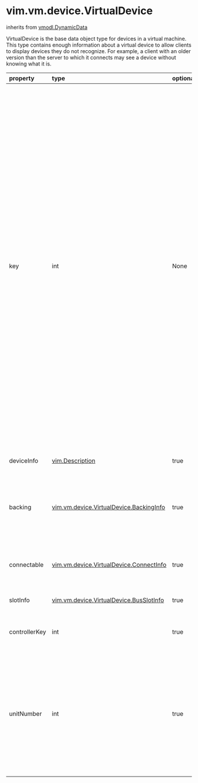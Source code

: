 vim.vm.device.VirtualDevice
===========================
inherits from [vmodl.DynamicData](docs/vmodl.DynamicData.md)


VirtualDevice is the base data object type for devices in a virtual machine.   This type contains enough information about a virtual device to allow clients   to display devices they do not recognize. For example, a client with an   older version than the server to which it connects may see a device   without knowing what it is.

| property | type | optional | priv | desc |
|:---------|:-----|:---------|:-----|:-----|
| key | int | None | None | A unique key that distinguishes this device from other   devices in the same virtual machine. Keys are immutable but may be   recycled; that is, a key does not change as long as the device is   associated with a particular virtual machine. However, once a device is   removed, its key may be used when another device is added.   <p>   This property is not read-only, but the client cannot control its value.   Persistent device keys are always assigned and managed by the server, which   guarantees that all devices will have non-negative key values.   <p>   When adding new devices, it may be necessary for a client to assign keys   temporarily in order to associate controllers with devices in   configuring a virtual machine. However, the server does not allow a   client to reassign a device key, and the server may assign a different   value from the one passed during configuration. Clients should ensure   that existing device keys are not reused as temporary key values for the   new device to be added (for example, by using unique negative integers as   temporary keys).   <p>   When editing or deleting a device, clients must use the server-provided key   to refer to an existing device. |
| deviceInfo | [vim.Description](vim.Description.md "vim.Description") | true | None | Provides a label and summary information for the device. |
| backing | [vim.vm.device.VirtualDevice.BackingInfo](vim.vm.device.VirtualDevice.BackingInfo.md "vim.vm.device.VirtualDevice.BackingInfo") | true | None | Information about the backing of this virtual device presented   in the context of the virtual machine's environment.   Not all devices are required to have backing information.<br>See <a href="vim.vm.ConfigOption.md">VirtualMachineConfigOption</a><br> |
| connectable | [vim.vm.device.VirtualDevice.ConnectInfo](vim.vm.device.VirtualDevice.ConnectInfo.md "vim.vm.device.VirtualDevice.ConnectInfo") | true | None | Provides information about restrictions on removing this device while   a virtual machine is running. If the device is not removable, then   this property is null. |
| slotInfo | [vim.vm.device.VirtualDevice.BusSlotInfo](vim.vm.device.VirtualDevice.BusSlotInfo.md "vim.vm.device.VirtualDevice.BusSlotInfo") | true | None | Information about the bus slot of a device in a virtual machine. |
| controllerKey | int | true | None | Object key for the controller object for this device.    This property contains the key property value of the controller device   object. |
| unitNumber | int | true | None | The unit number of this device on its controller. This property is null if   the controller property is null (for example, when the device is not   attached to a specific controller object).   <p>   Normally, two devices on the same controller   may not be assigned the same unit number. If   multiple devices could exist on a controller,   then unit number has to be specified to   configure respective devices. |


